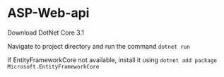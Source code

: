 # ASP-Web-api

Download DotNet Core 3.1

Navigate to project directory and run the command `dotnet run`

If EntityFrameworkCore not available, install it using `dotnet add package Microsoft.EntityFrameworkCore`